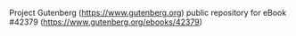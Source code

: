 Project Gutenberg (https://www.gutenberg.org) public repository for eBook #42379 (https://www.gutenberg.org/ebooks/42379)
